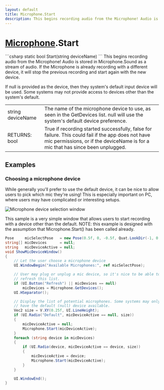 ```yaml
---
layout: default
title: Microphone.Start
description: This begins recording audio from the Microphone! Audio is stored in Microphone.Sound as a stream of audio. If the Microphone is already recording with a different device, it will stop the previous recording and start again with the new device.  If null is provided as the device, then they system's default input device will be used. Some systems may not provide access to devices other than the system's default.
---
```

# [Microphone]({{site.url}}/Pages/StereoKit/Microphone.html).Start

<div class='signature' markdown='1'>
```csharp
static bool Start(string deviceName)
```
This begins recording audio from the Microphone! Audio
is stored in Microphone.Sound as a stream of audio. If the
Microphone is already recording with a different device, it will
stop the previous recording and start again with the new device.

If null is provided as the device, then they system's default
input device will be used. Some systems may not provide access
to devices other than the system's default.
</div>

|  |  |
|--|--|
|string deviceName|The name of the microphone device to             use, as seen in the GetDevices list. null will use the system's             default device preference.|
|RETURNS: bool|True if recording started successfully, false for failure. This could fail if the app does not have mic permissions, or if the deviceName is for a mic that has since been unplugged.|





## Examples

### Choosing a microphone device
While generally you'll prefer to use the default device, it can be
nice to allow users to pick which mic they're using! This is
especially important on PC, where users may have complicated or
interesting setups.

![Microphone device selection window]({{site.screen_url}}/MicrophoneSelector.jpg)

This sample is a very simple window that allows users to start
recording with a device other than the default. NOTE: this example
is designed with the assumption that Microphone.Start() has been
called already.
```csharp
Pose     micSelectPose   = new Pose(0.5f, 0, -0.5f, Quat.LookDir(-1, 0, 1));
string[] micDevices      = null;
string   micDeviceActive = null;
void ShowMicDeviceWindow()
{
	// Let the user choose a microphone device
	UI.WindowBegin("Available Microphones:", ref micSelectPose);

	// User may plug or unplug a mic device, so it's nice to be able to
	// refresh this list.
	if (UI.Button("Refresh") || micDevices == null)
		micDevices = Microphone.GetDevices();
	UI.HSeparator();

	// Display the list of potential microphones. Some systems may only
	// have the default (null) device available.
	Vec2 size = V.XY(0.25f, UI.LineHeight);
	if (UI.Radio("Default", micDeviceActive == null, size))
	{
		micDeviceActive = null;
		Microphone.Start(micDeviceActive);
	}
	foreach (string device in micDevices)
	{
		if (UI.Radio(device, micDeviceActive == device, size))
		{
			micDeviceActive = device;
			Microphone.Start(micDeviceActive);
		}
	}

	UI.WindowEnd();
}
```

